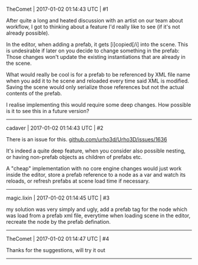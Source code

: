 TheComet | 2017-01-02 01:14:43 UTC | #1

After quite a long and heated discussion with an artist on our team about workflow, I got to thinking about a feature I'd really like to see (if it's not already possible).

In the editor, when adding a prefab, it gets [i]copied[/i] into the scene. This is undesirable if later on you decide to change something in the prefab: Those changes won't update the existing instantiations that are already in the scene.

What would really be cool is for a prefab to be referenced by XML file name when you add it to he scene and reloaded every time said XML is modified. Saving the scene would only serialize those references but not the actual contents of the prefab.

I realise implementing this would require some deep changes. How possible is it to see this in a future version?

-------------------------

cadaver | 2017-01-02 01:14:43 UTC | #2

There is an issue for this. [github.com/urho3d/Urho3D/issues/1636](https://github.com/urho3d/Urho3D/issues/1636)

It's indeed a quite deep feature, when you consider also possible nesting, or having non-prefab objects as children of prefabs etc.

A "cheap" implementation with no core engine changes would just work inside the editor, store a prefab reference to a node as a var and watch its reloads, or refresh prefabs at scene load time if necessary.

-------------------------

magic.lixin | 2017-01-02 01:14:45 UTC | #3

my solution was very simply and ugly, add a prefab tag for the node which was load from a prefab xml file, everytime when loading scene in the editor, recreate the node by the prefab defination.

-------------------------

TheComet | 2017-01-02 01:14:47 UTC | #4

Thanks for the suggestions, will try it out

-------------------------

